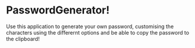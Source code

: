 # PasswordGenerator!
Use this application to generate your own password, customising the characters using the differernt options 
and be able to copy the password to the clipboard! 
